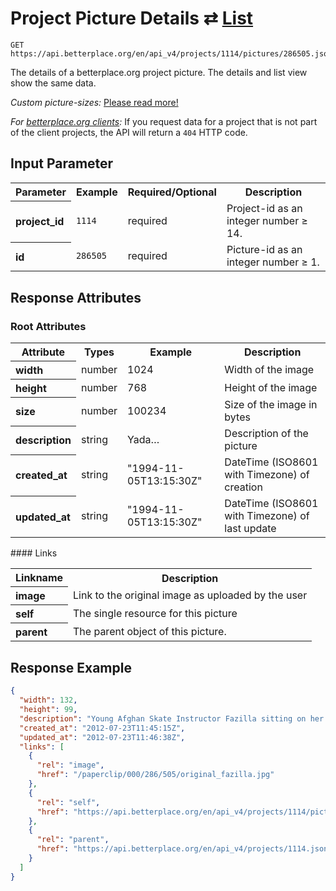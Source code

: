 
# Project Picture Details ⇄ [List](project_pictures_list.md)

```nginx
GET https://api.betterplace.org/en/api_v4/projects/1114/pictures/286505.json
```

The details of a betterplace.org project picture.
The details and list view show the same data.

*Custom picture-sizes:* [Please read more!](project_picture_list.md)

*For [betterplace.org clients](../README.md#client-api):*
If you request data for a project that is not part of the client
projects, the API will return a `404` HTTP code.


## Input Parameter

<table>
  <tr>
    <th>Parameter</th>
    <th>Example</th>
    <th>Required/Optional</th>
    <th>Description</th>
  </tr>
  <tr>
    <th align="left">project_id</th>
    <td><code>1114</code></td>
    <td>required</td>
    <td>Project-id as an integer number ≥ 14.</td>
  </tr>
  <tr>
    <th align="left">id</th>
    <td><code>286505</code></td>
    <td>required</td>
    <td>Picture-id as an integer number ≥ 1.</td>
  </tr>
</table>

## Response Attributes

### Root Attributes

  <table>
    <tr>
      <th>Attribute</th>
      <th>Types</th>
      <th>Example</th>
      <th>Description</th>
    </tr>
    <tr>
      <th align="left">width</th>
      <td>number</td>
      <td>1024</td>
      <td>Width of the image</td>
    </tr>
    <tr>
      <th align="left">height</th>
      <td>number</td>
      <td>768</td>
      <td>Height of the image</td>
    </tr>
    <tr>
      <th align="left">size</th>
      <td>number</td>
      <td>100234</td>
      <td>Size of the image in bytes</td>
    </tr>
    <tr>
      <th align="left">description</th>
      <td>string</td>
      <td>Yada…</td>
      <td>Description of the picture</td>
    </tr>
    <tr>
      <th align="left">created_at</th>
      <td>string</td>
      <td>"1994-11-05T13:15:30Z"</td>
      <td>DateTime (ISO8601 with Timezone) of creation</td>
    </tr>
    <tr>
      <th align="left">updated_at</th>
      <td>string</td>
      <td>"1994-11-05T13:15:30Z"</td>
      <td>DateTime (ISO8601 with Timezone) of last update</td>
    </tr>
  </table>
#### Links
  <table>
    <tr>
      <th>Linkname</th>
      <th>Description</th>
    </tr>
    <tr>
      <th align="left">image</th>
      <td>Link to the original image as uploaded by the user</td>
    </tr>
    <tr>
      <th align="left">self</th>
      <td>The single resource for this picture</td>
    </tr>
    <tr>
      <th align="left">parent</th>
      <td>The parent object of this picture.</td>
    </tr>
  </table>

## Response Example

```json
{
  "width": 132,
  "height": 99,
  "description": "Young Afghan Skate Instructor Fazilla sitting on her board at Mekroyan Fountain",
  "created_at": "2012-07-23T11:45:15Z",
  "updated_at": "2012-07-23T11:46:38Z",
  "links": [
    {
      "rel": "image",
      "href": "/paperclip/000/286/505/original_fazilla.jpg"
    },
    {
      "rel": "self",
      "href": "https://api.betterplace.org/en/api_v4/projects/1114/pictures/286505.json"
    },
    {
      "rel": "parent",
      "href": "https://api.betterplace.org/en/api_v4/projects/1114.json"
    }
  ]
}
```

